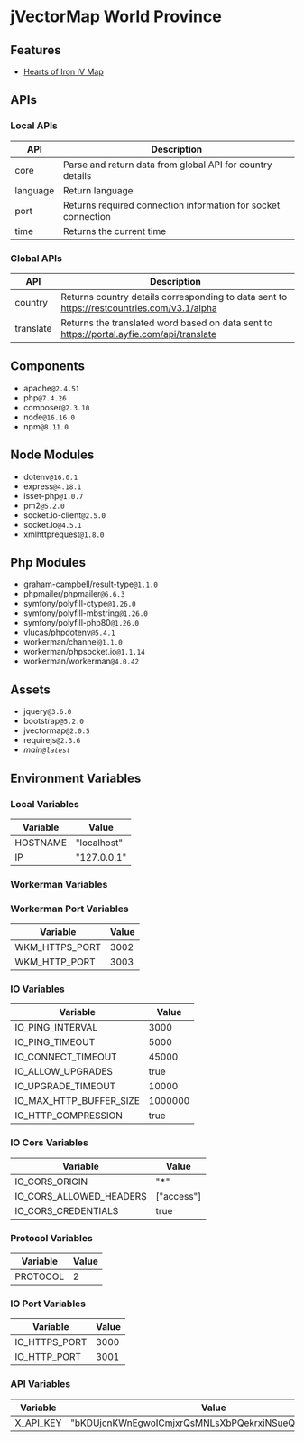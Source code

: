 # jVectorMap World Province

## Features

- [Hearts of Iron IV Map](https://github.com/Ferhatduran55/jvectormap-world/blob/master/map.png?raw=true)

## APIs
### Local APIs

| API | Description |
| - | - |
| core | Parse and return data from global API for country details |
| language | Return language |
| port | Returns required connection information for socket connection |
| time | Returns the current time |

### Global APIs

| API | Description |
| - | - |
| country | Returns country details corresponding to data sent to https://restcountries.com/v3.1/alpha |
| translate | Returns the translated word based on data sent to https://portal.ayfie.com/api/translate |

## Components

- apache`@2.4.51`
- php`@7.4.26`
- composer`@2.3.10`
- node`@16.16.0`
- npm`@8.11.0`

## Node Modules

- dotenv`@16.0.1`
- express`@4.18.1`
- isset-php`@1.0.7`
- pm2`@5.2.0`
- socket.io-client`@2.5.0`
- socket.io`@4.5.1`
- xmlhttprequest`@1.8.0`

## Php Modules

- graham-campbell/result-type`@1.1.0`
- phpmailer/phpmailer`@6.6.3`
- symfony/polyfill-ctype`@1.26.0`
- symfony/polyfill-mbstring`@1.26.0`
- symfony/polyfill-php80`@1.26.0`
- vlucas/phpdotenv`@5.4.1`
- workerman/channel`@1.1.0`
- workerman/phpsocket.io`@1.1.14`
- workerman/workerman`@4.0.42`

## Assets

- jquery`@3.6.0`
- bootstrap`@5.2.0`
- jvectormap`@2.0.5`
- requirejs`@2.3.6`
- _main`@latest`_

## Environment Variables
### Local Variables

| Variable | Value |
| - | - |
| HOSTNAME | "localhost" |
| IP | "127.0.0.1" |

### Workerman Variables

### Workerman Port Variables

| Variable | Value |
| - | - |
| WKM_HTTPS_PORT | 3002 |
| WKM_HTTP_PORT | 3003 |

### IO Variables

| Variable | Value |
| - | - |
| IO_PING_INTERVAL | 3000 |
| IO_PING_TIMEOUT | 5000 |
| IO_CONNECT_TIMEOUT | 45000 |
| IO_ALLOW_UPGRADES | true |
| IO_UPGRADE_TIMEOUT | 10000 |
| IO_MAX_HTTP_BUFFER_SIZE | 1000000 |
| IO_HTTP_COMPRESSION | true |

### IO Cors Variables

| Variable | Value |
| - | - |
| IO_CORS_ORIGIN | "*" |
| IO_CORS_ALLOWED_HEADERS | ["access"] |
| IO_CORS_CREDENTIALS | true |

### Protocol Variables

| Variable | Value |
| - | - |
| PROTOCOL | 2 |

### IO Port Variables

| Variable | Value |
| - | - |
| IO_HTTPS_PORT | 3000 |
| IO_HTTP_PORT | 3001 |

### API Variables

| Variable | Value |
| - | - |
| X_API_KEY | "bKDUjcnKWnEgwoICmjxrQsMNLsXbPQekrxiNSueQnBnFQUsQkn" |